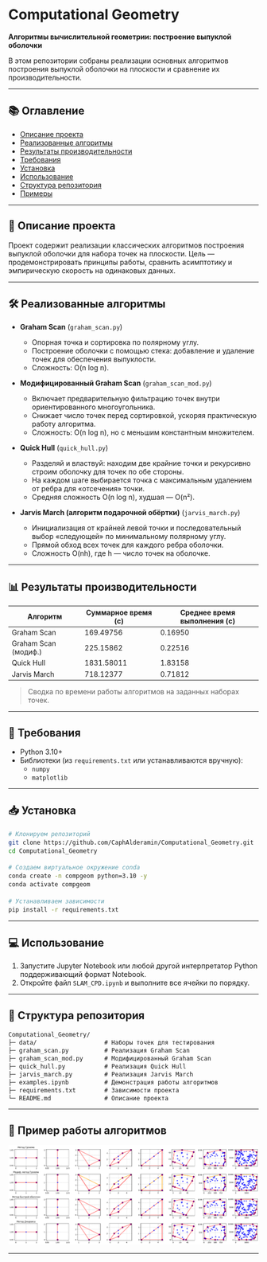 # Computational Geometry

**Алгоритмы вычислительной геометрии: построение выпуклой оболочки**

В этом репозитории собраны реализации основных алгоритмов построения выпуклой оболочки на плоскости и сравнение их производительности.

---

## 📚 Оглавление

- [Описание проекта](#project)
- [Реализованные алгоритмы](#algorithms)
- [Результаты производительности](performance)
- [Требования](#requirements)
- [Установка](#installation)
- [Использование](#using)
- [Структура репозитория](#structure)
- [Примеры](#demonstration)

---

## 📖 Описание проекта <a name="project"></a>

Проект содержит реализации классических алгоритмов построения выпуклой оболочки для набора точек на плоскости. Цель — продемонстрировать принципы работы, сравнить асимптотику и эмпирическую скорость на одинаковых данных.

---

## 🛠️ Реализованные алгоритмы  <a name="algorithms"></a>

- **Graham Scan** (`graham_scan.py`)
  - Опорная точка и сортировка по полярному углу.
  - Построение оболочки с помощью стека: добавление и удаление точек для обеспечения выпуклости.
  - Сложность: O(n log n).

- **Модифицированный Graham Scan** (`graham_scan_mod.py`)
  - Включает предварительную фильтрацию точек внутри ориентированного многоугольника.
  - Снижает число точек перед сортировкой, ускоряя практическую работу алгоритма.
  - Сложность: O(n log n), но с меньшим константным множителем.

- **Quick Hull** (`quick_hull.py`)
  - Разделяй и властвуй: находим две крайние точки и рекурсивно строим оболочку для точек по обе стороны.
  - На каждом шаге выбирается точка с максимальным удалением от ребра для «отсечения» точки.
  - Средняя сложность O(n log n), худшая — O(n²).

- **Jarvis March (алгоритм подарочной обёртки)** (`jarvis_march.py`)
  - Инициализация от крайней левой точки и последовательный выбор «следующей» по минимальному полярному углу.
  - Прямой обход всех точек для каждого ребра оболочки.
  - Сложность O(nh), где h — число точек на оболочке.

---

## 📊 Результаты производительности <a name="performance"></a>

| Алгоритм             | Суммарное время (с) | Среднее время выполнения (с) |
| -------------------- | ------------------- | ---------------------------- |
| Graham Scan          | 169.49756           | 0.16950                      |
| Graham Scan (модиф.) | 225.15862           | 0.22516                      |
| Quick Hull           | 1831.58011          | 1.83158                      |
| Jarvis March         | 718.12377           | 0.71812                      |

> Сводка по времени работы алгоритмов на заданных наборах точек.

---

## 🎯 Требования <a name="requirements"></a>

- Python 3.10+
- Библиотеки (из `requirements.txt` или устанавливаются вручную):
  - `numpy`
  - `matplotlib`

---

## 📥 Установка <a name="installation"></a>

```bash
# Клонируем репозиторий
git clone https://github.com/CaphAlderamin/Computational_Geometry.git
cd Computational_Geometry

# Создаем виртуальное окружение conda
conda create -n compgeom python=3.10 -y
conda activate compgeom

# Устанавливаем зависимости
pip install -r requirements.txt
```

---

## 💻 Использование  <a name="using"></a>

1. Запустите Jupyter Notebook или любой другой интерпретатор Python поддерживающий формат Notebook.
2. Откройте файл `SLAM_CPD.ipynb` и выполните все ячейки по порядку.

---

## 📂 Структура репозитория <a name="structure"></a>

```
Computational_Geometry/
├─ data/                   # Наборы точек для тестирования
├─ graham_scan.py          # Реализация Graham Scan
├─ graham_scan_mod.py      # Модифицированный Graham Scan
├─ quick_hull.py           # Реализация Quick Hull
├─ jarvis_march.py         # Реализация Jarvis March
├─ examples.ipynb          # Демонстрация работы алгоритмов
├─ requirements.txt        # Зависимости проекта
└─ README.md               # Описание проекта
```

---

## 🎥 Пример работы алгоритмов <a name="demonstration"></a>

![alt text](output.png)

---


